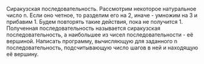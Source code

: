 Сиракузская последовательность. Рассмотрим некоторое натуральное число n. Если оно четное, то разделим его на 2, 
иначе - умножим на 3 и прибавим 1. Будем повторять такие действия, пока не получится 1. 
Полученная последовательность называется сиракузская последовательность, а наибольшее из чисел последовательности - её вершиной.
Написать программу, вычисляющую для заданного n последовательность, подсчитывающую число шагов в ней и находящую её вершину.
